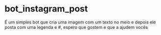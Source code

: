 # bot_instagram_post
É um simples bot que cria uma imagem com um texto no meio e depois ele posta com uma legenda e #, espero que gostem e que a ajudem vocês
